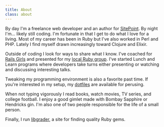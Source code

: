 ```yaml
---
title: About
class: about
---
```


<p style="margin-top:0.9375em"></p>

By day I'm a freelance web developer and an author for [SitePoint][].
By night I'm... likely still coding.
I'm fortunate in that I get to do what I love for a living.
Most of my career has been in Ruby but I've also worked in Perl and PHP.
Lately I find myself drawn increasingly toward Clojure and Elixir.

Outside of coding I look for ways to share what I know.
I've coached for [Rails Girls][] and presented for my [local Ruby group][].
I've started Lunch and Learn programs where developers take turns either presenting or watching and discussing interesting talks.

Tweaking my programming environment is also a favorite past time.
If you're interested in my setup, my [dotfiles][] are available for perusing.

When not typing vigorously I read books, watch movies, TV series, and college football.
I enjoy a good gimlet made with Bombay Sapphire or Hendricks gin.
I'm also one of two people responsible for the life of a small person.

Finally, I run [libgrader][], a site for finding quality Ruby gems.

[Rails Girls]: http://railsgirls.com/
[local Ruby group]: http://www.dallasrb.org/
[dotfiles]: https://github.com/AaronLasseigne/dotfiles
[SitePoint]: http://www.sitepoint.com/author/alasseigne/
[libgrader]: http://www.libgrader.com
